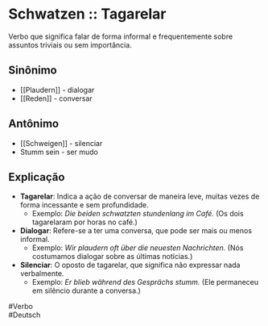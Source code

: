 # Schwatzen :: Tagarelar
<!--SR:!2024-11-07,1,210-->
Verbo que significa falar de forma informal e frequentemente sobre assuntos triviais ou sem importância.

## Sinônimo
- [[Plaudern]] - dialogar  
- [[Reden]] - conversar  

## Antônimo
- [[Schweigen]] - silenciar  
- Stumm sein - ser mudo  

## Explicação
- **Tagarelar**: Indica a ação de conversar de maneira leve, muitas vezes de forma incessante e sem profundidade.
  - Exemplo: *Die beiden schwatzten stundenlang im Café.* (Os dois tagarelaram por horas no café.)
- **Dialogar**: Refere-se a ter uma conversa, que pode ser mais ou menos informal.
  - Exemplo: *Wir plaudern oft über die neuesten Nachrichten.* (Nós costumamos dialogar sobre as últimas notícias.)
- **Silenciar**: O oposto de tagarelar, que significa não expressar nada verbalmente.
  - Exemplo: *Er blieb während des Gesprächs stumm.* (Ele permaneceu em silêncio durante a conversa.)

#Verbo  
#Deutsch